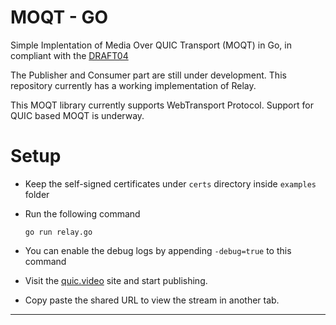 
# MOQT - GO

Simple Implentation of Media Over QUIC Transport (MOQT) in Go, in compliant with the [DRAFT04](https://datatracker.ietf.org/doc/draft-ietf-moq-transport/04/)

The Publisher and Consumer part are still under development. This repository currently has a working implementation of Relay.

This MOQT library currently supports WebTransport Protocol. Support for QUIC based MOQT is underway.

# Setup

- Keep the self-signed certificates under `certs` directory inside `examples` folder
- Run the following command

	`go run relay.go`

- You can enable the debug logs by appending `-debug=true` to this command
- Visit the [quic.video](https://quic.video/publish?server=localhost:4443) site and start publishing.
- Copy paste the shared URL to view the stream in another tab.

---

